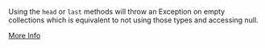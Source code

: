 Using the `head` or `last` methods will throw an Exception on empty collections which is equivalent to not using those types
 and accessing null.

 [More Info](http://www.bks2.com/blog/2012/12/31/head_vs_headOption)
